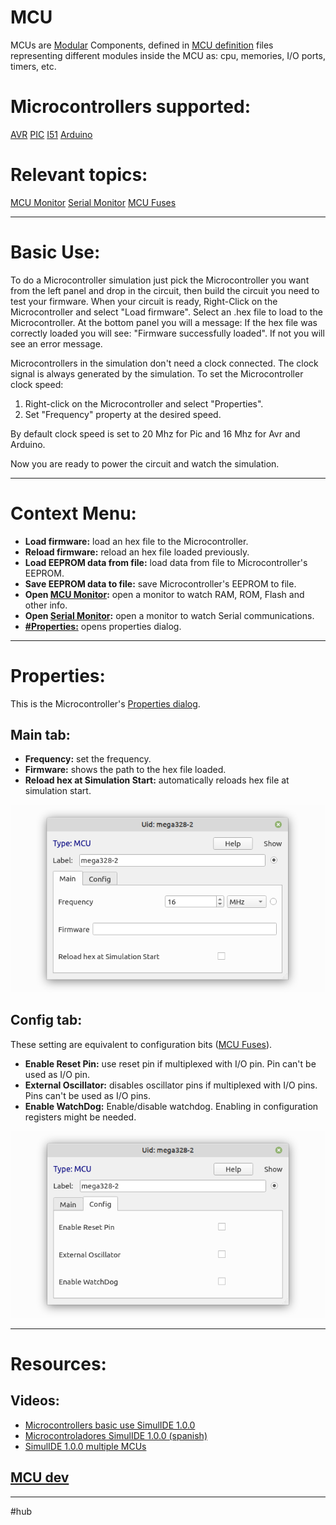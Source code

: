 # MCU

MCUs are [Modular](../Modular) Components, defined in [MCU definition](MCU%20definition) files representing different modules inside the MCU as: cpu, memories, I/O ports, timers, etc.

# Microcontrollers supported:

[AVR](../../7-Micro/AVR)
[PIC](../../7-Micro/PIC)
[I51](../../7-Micro/I51)
[Arduino](../../7-Micro/Arduino)

# Relevant topics:

[MCU Monitor](../MCU%20Monitor)
[Serial Monitor](../Serial%20Monitor)
[MCU Fuses](MCU%20Fuses)

---

# Basic Use:

To do a Microcontroller simulation just pick the Microcontroller you want from the left panel and drop in the circuit, then build the circuit you need to test your firmware.
When your circuit is ready, Right-Click on the Microcontroller and select "Load firmware".
Select an .hex file to load to the  Microcontroller.
At the bottom panel you will a message:
If the hex file was correctly loaded you will see: "Firmware successfully loaded".
If not you will see an error message.

Microcontrollers in the simulation don't need a clock connected. The clock signal is always generated by the simulation.
To set the Microcontroller clock speed:
1. Right-click on the Microcontroller and select "Properties".
2. Set "Frequency" property at the desired speed.

By default clock speed is set to 20 Mhz for Pic and 16 Mhz for Avr and Arduino.

Now you are ready to power the circuit and watch the simulation.

---

# Context Menu:

- **Load firmware:** load an hex file to the Microcontroller.
- **Reload firmware:** reload an hex file loaded previously.
- **Load EEPROM data from file:** load data from file to Microcontroller's EEPROM.
- **Save EEPROM data to file:** save Microcontroller's EEPROM to file.
- **Open [MCU Monitor](../MCU%20Monitor):** open a monitor to watch RAM, ROM, Flash and other info.
- **Open [Serial Monitor](../Serial%20Monitor):** open a monitor to watch Serial communications.
- **[#Properties:](#Properties:)** opens properties dialog.

---

# Properties:

This is the Microcontroller's [Properties dialog](../../Properties%20dialog).

## Main tab:

- **Frequency:** set the frequency.
- **Firmware:** shows the path to the hex file loaded.
- **Reload hex at Simulation Start:** automatically reloads hex file at simulation start.

![mcu_props1](../../../../images/mcu_props1.png)
<br>

## Config tab:

These setting are equivalent to configuration bits ([MCU Fuses](MCU%20Fuses)).

- **Enable Reset Pin:** use reset pin if multiplexed with I/O pin.
   Pin can't be used as I/O pin.
- **External Oscillator:** disables oscillator pins if multiplexed with I/O pins.
   Pins can't be used as I/O pins.
- **Enable WatchDog:** Enable/disable watchdog.
  Enabling in configuration registers might be needed.

![mcu_props2](../../../../images/mcu_props2.png)

---

# Resources:

## Videos:
- [Microcontrollers basic use SimulIDE 1.0.0](https://www.youtube.com/watch?v=XcCq9B0rIDA)
- [Microcontroladores SimulIDE 1.0.0 (spanish)](https://www.youtube.com/watch?v=Qzu-brnP15s)
- [SimulIDE 1.0.0 multiple MCUs](https://www.youtube.com/watch?v=CcFM1lmQD_I)

## [MCU dev](../../../../4-Dev/MCU%20dev)

---

#hub
